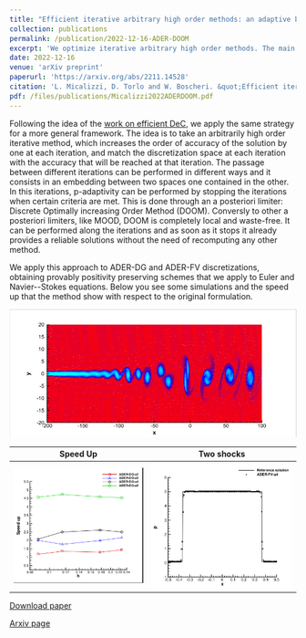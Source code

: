 ```yaml
---
title: "Efficient iterative arbitrary high order methods: an adaptive bridge between low and high order"
collection: publications
permalink: /publication/2022-12-16-ADER-DOOM
excerpt: 'We optimize iterative arbitrary high order methods. The main idea, similar to the [work on efficient DeC](/publication/2022-10-06-efficient-dec), is to match space discretization and accuracy of the iteration. This allows to have p-adaptivity very easily without wasting any computational step. We apply it to ADER-DG and ADER-FV with an a posteriori limiter: Discrete Optimally increasing Order Method (DOOM). It can provably preserve structures of the scheme such as positivity.  [Download paper](/files/publications/Micalizzi2022ADERDOOM.pdf)'
date: 2022-12-16
venue: 'arXiv preprint'
paperurl: 'https://arxiv.org/abs/2211.14528'
citation: 'L. Micalizzi, D. Torlo and W. Boscheri. &quot;Efficient iterative arbitrary high order methods: an adaptive bridge between low and high order.&quot; (2022) <i>arXiv preprint</i>, arXiv:2212.07783.'
pdf: /files/publications/Micalizzi2022ADERDOOM.pdf
---
```

Following the idea of the [work on efficient DeC](/publication/2022-10-06-efficient-dec), we apply the same strategy for a more general framework. The idea is to take an arbitrarily high order iterative method, which increases the order of accuracy of the solution by one at each iteration, and match the discretization  space at each iteration with the accuracy that will be reached at that iteration.
The passage between different iterations can be performed in different ways and it consists in an embedding between two spaces one contained in the other.
In this iterations, p-adaptivity can be performed by stopping the iterations when certain criteria are met. This is done through an a posteriori limiter: Discrete Optimally increasing Order Method (DOOM). Conversly to other a posteriori limiters, like MOOD, DOOM is completely local and waste-free. It can be performed along the iterations and as soon as it stops it already provides a reliable solutions without the need of recomputing any other method.

We apply this approach to ADER-DG and ADER-FV discretizations, obtaining provably positivity preserving schemes that we apply to Euler and Navier--Stokes equations. Below you see some simulations and the speed up that the method show with respect to the original formulation.

![Mixing Layers](/images/research/ADERDOOM1.png)

Speed Up | Two shocks
:-------------------------:|:-------------------------:
![Speed up](/images/research/ADERDOOM2.png)|![Perturbation WB](/images/research/ADERDOOM3.png)


[Download paper](/files/publications/Micalizzi2022ADERDOOM.pdf)

[Arxiv page](https://arxiv.org/abs/2212.07783)

